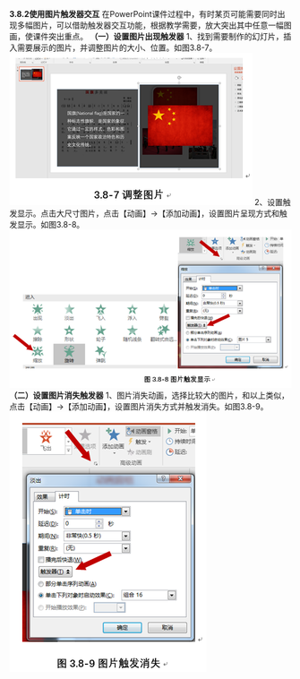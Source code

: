**3.8.2使用图片触发器交互**
在PowerPoint课件过程中，有时某页可能需要同时出现多幅图片，可以借助触发器交互功能，根据教学需要，放大突出其中任意一幅图画，使课件突出重点。
**（一）设置图片出现触发器**
1、找到需要制作的幻灯片，插入需要展示的图片，并调整图片的大小、位置。如图3.8-7。
![](/assets/3-8-7.png)
2、设置触发显示。点击大尺寸图片，点击【动画】→【添加动画】，设置图片呈现方式和触发显示。如图3.8-8。
![](/assets/3-8-8.png)
**（二）设置图片消失触发器**
1、图片消失动画，选择比较大的图片，和以上类似，点击【动画】→【添加动画】，设置图片消失方式并触发消失。如图3.8-9。
![](/assets/3-8-9.png)